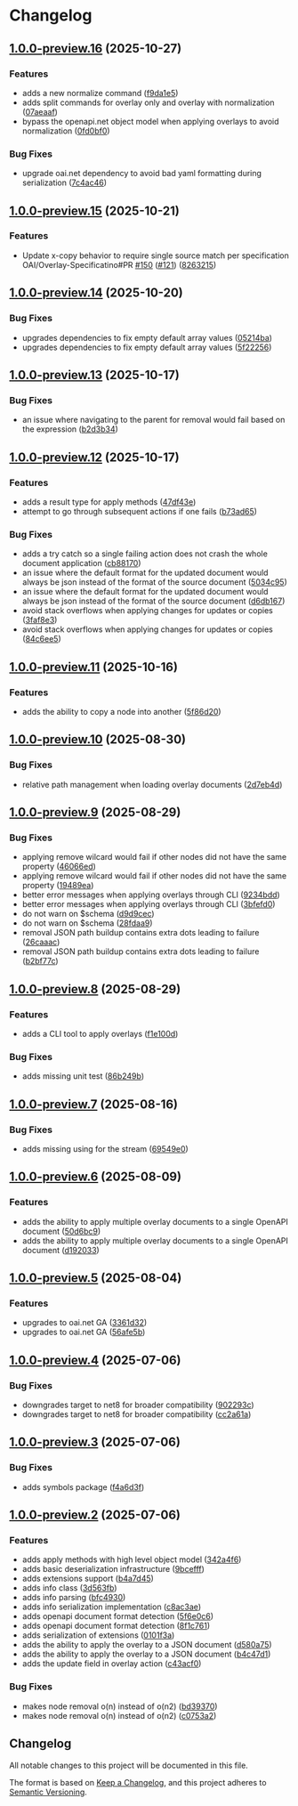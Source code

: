 # Changelog

## [1.0.0-preview.16](https://github.com/BinkyLabs/openapi-overlays-dotnet/compare/v1.0.0-preview.15...v1.0.0-preview.16) (2025-10-27)


### Features

* adds a new normalize command ([f9da1e5](https://github.com/BinkyLabs/openapi-overlays-dotnet/commit/f9da1e57437e11ef25950c610f00b40b4105a211))
* adds split commands for overlay only and overlay with normalization ([07aeaaf](https://github.com/BinkyLabs/openapi-overlays-dotnet/commit/07aeaaf432282edd37fad5fb70b2f7ef1610d047))
* bypass the openapi.net object model when applying overlays to avoid normalization ([0fd0bf0](https://github.com/BinkyLabs/openapi-overlays-dotnet/commit/0fd0bf0f2a02e8f5c323a315e267aceed86a06b9))


### Bug Fixes

* upgrade oai.net dependency to avoid bad yaml formatting during serialization ([7c4ac46](https://github.com/BinkyLabs/openapi-overlays-dotnet/commit/7c4ac46b6794bad206afe85de79a0bac6d1e0b74))

## [1.0.0-preview.15](https://github.com/BinkyLabs/openapi-overlays-dotnet/compare/v1.0.0-preview.14...v1.0.0-preview.15) (2025-10-21)


### Features

* Update x-copy behavior to require single source match per specification OAI/Overlay-Specificatino#PR [#150](https://github.com/BinkyLabs/openapi-overlays-dotnet/issues/150) ([#121](https://github.com/BinkyLabs/openapi-overlays-dotnet/issues/121)) ([8263215](https://github.com/BinkyLabs/openapi-overlays-dotnet/commit/8263215105cd023bfd5b18e318c46f0a09d31f13))

## [1.0.0-preview.14](https://github.com/BinkyLabs/openapi-overlays-dotnet/compare/v1.0.0-preview.13...v1.0.0-preview.14) (2025-10-20)


### Bug Fixes

* upgrades dependencies to fix empty default array values ([05214ba](https://github.com/BinkyLabs/openapi-overlays-dotnet/commit/05214baa6544618c4b2a0e96a2a0e3de612b9159))
* upgrades dependencies to fix empty default array values ([5f22256](https://github.com/BinkyLabs/openapi-overlays-dotnet/commit/5f22256617b2d0fedbcbdba525e7fecf75a7a721))

## [1.0.0-preview.13](https://github.com/BinkyLabs/openapi-overlays-dotnet/compare/v1.0.0-preview.12...v1.0.0-preview.13) (2025-10-17)


### Bug Fixes

* an issue where navigating to the parent for removal would fail based on the expression ([b2d3b34](https://github.com/BinkyLabs/openapi-overlays-dotnet/commit/b2d3b341352ff5056ba109dd90098ef317afa111))

## [1.0.0-preview.12](https://github.com/BinkyLabs/openapi-overlays-dotnet/compare/v1.0.0-preview.11...v1.0.0-preview.12) (2025-10-17)


### Features

* adds a result type for apply methods ([47df43e](https://github.com/BinkyLabs/openapi-overlays-dotnet/commit/47df43e688a2942855086c9ea01613fe9b598622))
* attempt to go through subsequent actions if one fails ([b73ad65](https://github.com/BinkyLabs/openapi-overlays-dotnet/commit/b73ad6545fc2cace549876a2d69664fef98899fb))


### Bug Fixes

* adds a try catch so a single failing action does not crash the whole document application ([cb88170](https://github.com/BinkyLabs/openapi-overlays-dotnet/commit/cb88170a20dc2e7db020f6b718bed9f7e91cd27b))
* an issue where the default format for the updated document would always be json instead of the format of the source document ([5034c95](https://github.com/BinkyLabs/openapi-overlays-dotnet/commit/5034c95ef8cf437b62bb1c84fda83b8778c1817f))
* an issue where the default format for the updated document would always be json instead of the format of the source document ([d6db167](https://github.com/BinkyLabs/openapi-overlays-dotnet/commit/d6db167e7eb4f3cf425c4529d6abfd03e6cd6609))
* avoid stack overflows when applying changes for updates or copies ([3faf8e3](https://github.com/BinkyLabs/openapi-overlays-dotnet/commit/3faf8e388563e26b8abc77143b96a902876322d8))
* avoid stack overflows when applying changes for updates or copies ([84c6ee5](https://github.com/BinkyLabs/openapi-overlays-dotnet/commit/84c6ee535dda086b79cbc633f9a664da0625e400))

## [1.0.0-preview.11](https://github.com/BinkyLabs/openapi-overlays-dotnet/compare/v1.0.0-preview.10...v1.0.0-preview.11) (2025-10-16)


### Features

* adds the ability to copy a node into another ([5f86d20](https://github.com/BinkyLabs/openapi-overlays-dotnet/commit/5f86d20de56aede1947fda00a8ac40eeb099af4b))

## [1.0.0-preview.10](https://github.com/BinkyLabs/openapi-overlays-dotnet/compare/v1.0.0-preview.9...v1.0.0-preview.10) (2025-08-30)


### Bug Fixes

* relative path management when loading overlay documents ([2d7eb4d](https://github.com/BinkyLabs/openapi-overlays-dotnet/commit/2d7eb4de7d70c70d815f186a0245b362870c2cc3))

## [1.0.0-preview.9](https://github.com/BinkyLabs/openapi-overlays-dotnet/compare/v1.0.0-preview.8...v1.0.0-preview.9) (2025-08-29)


### Bug Fixes

* applying remove wilcard would fail if other nodes did not have the same property ([46066ed](https://github.com/BinkyLabs/openapi-overlays-dotnet/commit/46066ed639107723eafa72ea83e075948edf8af2))
* applying remove wilcard would fail if other nodes did not have the same property ([19489ea](https://github.com/BinkyLabs/openapi-overlays-dotnet/commit/19489ea29704ebd5def62e8f38cd948b66b41862))
* better error messages when applying overlays through CLI ([9234bdd](https://github.com/BinkyLabs/openapi-overlays-dotnet/commit/9234bdd901f0d238ab5eec25d3a8a88782be699c))
* better error messages when applying overlays through CLI ([3bfefd0](https://github.com/BinkyLabs/openapi-overlays-dotnet/commit/3bfefd04bc4b2ca5b43fda727f884c68f5782768))
* do not warn on $schema ([d9d9cec](https://github.com/BinkyLabs/openapi-overlays-dotnet/commit/d9d9cecbbc8b54efc73ec4d09c37609fb46b827d))
* do not warn on $schema ([28fdaa9](https://github.com/BinkyLabs/openapi-overlays-dotnet/commit/28fdaa9d8a24deb556cc6faba3dffdae655ff72a))
* removal JSON path buildup contains extra dots leading to failure ([26caaac](https://github.com/BinkyLabs/openapi-overlays-dotnet/commit/26caaac292105f24405d86e13da07c1520a3b507))
* removal JSON path buildup contains extra dots leading to failure ([b2bf77c](https://github.com/BinkyLabs/openapi-overlays-dotnet/commit/b2bf77cffcec603fa7b2ae0caedff2b431d7c295))

## [1.0.0-preview.8](https://github.com/BinkyLabs/openapi-overlays-dotnet/compare/v1.0.0-preview.7...v1.0.0-preview.8) (2025-08-29)


### Features

* adds a CLI tool to apply overlays ([f1e100d](https://github.com/BinkyLabs/openapi-overlays-dotnet/commit/f1e100d479af937e51540d7d65715a4d5888c2bf))


### Bug Fixes

* adds missing unit test ([86b249b](https://github.com/BinkyLabs/openapi-overlays-dotnet/commit/86b249b30f10c908abce8b3fe16052a192669b5b))

## [1.0.0-preview.7](https://github.com/BinkyLabs/openapi-overlays-dotnet/compare/v1.0.0-preview.6...v1.0.0-preview.7) (2025-08-16)


### Bug Fixes

* adds missing using for the stream ([69549e0](https://github.com/BinkyLabs/openapi-overlays-dotnet/commit/69549e0e0330dab64140d5a8011f7d9dccf722ab))

## [1.0.0-preview.6](https://github.com/BinkyLabs/openapi-overlays-dotnet/compare/v1.0.0-preview.5...v1.0.0-preview.6) (2025-08-09)


### Features

* adds the ability to apply multiple overlay documents to a single OpenAPI document ([50d6bc9](https://github.com/BinkyLabs/openapi-overlays-dotnet/commit/50d6bc96c1887825ebaa270f1a599a7b4f9706a7))
* adds the ability to apply multiple overlay documents to a single OpenAPI document ([d192033](https://github.com/BinkyLabs/openapi-overlays-dotnet/commit/d1920331349c756c5e3cf11010b07bf1b25ffa0f))

## [1.0.0-preview.5](https://github.com/BinkyLabs/openapi-overlays-dotnet/compare/v1.0.0-preview.4...v1.0.0-preview.5) (2025-08-04)


### Features

* upgrades to oai.net GA ([3361d32](https://github.com/BinkyLabs/openapi-overlays-dotnet/commit/3361d32e69408e2b7ced571aa755558a57acde30))
* upgrades to oai.net GA ([56afe5b](https://github.com/BinkyLabs/openapi-overlays-dotnet/commit/56afe5b493e082d385307c84918a7e7551f36693))

## [1.0.0-preview.4](https://github.com/BinkyLabs/openapi-overlays-dotnet/compare/v1.0.0-preview.3...v1.0.0-preview.4) (2025-07-06)


### Bug Fixes

* downgrades target to net8 for broader compatibility ([902293c](https://github.com/BinkyLabs/openapi-overlays-dotnet/commit/902293c59f2592365c087ba312ec290ed765cf5f))
* downgrades target to net8 for broader compatibility ([cc2a61a](https://github.com/BinkyLabs/openapi-overlays-dotnet/commit/cc2a61a9a0d74686e8795f0433a5c865d6bb4809))

## [1.0.0-preview.3](https://github.com/BinkyLabs/openapi-overlays-dotnet/compare/v1.0.0-preview.2...v1.0.0-preview.3) (2025-07-06)


### Bug Fixes

* adds symbols package ([f4a6d3f](https://github.com/BinkyLabs/openapi-overlays-dotnet/commit/f4a6d3fdbe9257e94e5a594d92833009f746b27b))

## [1.0.0-preview.2](https://github.com/BinkyLabs/openapi-overlays-dotnet/compare/v1.0.0-preview.1...v1.0.0-preview.2) (2025-07-06)


### Features

* adds apply methods with high level object model ([342a4f6](https://github.com/BinkyLabs/openapi-overlays-dotnet/commit/342a4f6913ac749f389be4ac60542ae3da686703))
* adds basic deserialization infrastructure ([9bcefff](https://github.com/BinkyLabs/openapi-overlays-dotnet/commit/9bcefffe7df3851c824bf1bb7a4a17721a31c006))
* adds extensions support ([b4a7d45](https://github.com/BinkyLabs/openapi-overlays-dotnet/commit/b4a7d453829a33838ca18a31ceff269f82b3f62b))
* adds info class ([3d563fb](https://github.com/BinkyLabs/openapi-overlays-dotnet/commit/3d563fbdce2a713afc40b0b71bf40b0291f93f44))
* adds info parsing ([bfc4930](https://github.com/BinkyLabs/openapi-overlays-dotnet/commit/bfc49303150a242a830134de9ed734f167214396))
* adds info serialization implementation ([c8ac3ae](https://github.com/BinkyLabs/openapi-overlays-dotnet/commit/c8ac3aef249cd37f00c008146efc83b45e97bdb0))
* adds openapi document format detection ([5f6e0c6](https://github.com/BinkyLabs/openapi-overlays-dotnet/commit/5f6e0c636812fe487070c2703199ee4d224705a3))
* adds openapi document format detection ([8f1c761](https://github.com/BinkyLabs/openapi-overlays-dotnet/commit/8f1c7610a1e48391af203235dbaf5dc01101b5a6))
* adds serialization of extensions ([0101f3a](https://github.com/BinkyLabs/openapi-overlays-dotnet/commit/0101f3a0aa50c41edce1cb8d57e4b0ff4336113a))
* adds the ability to apply the overlay to a JSON document ([d580a75](https://github.com/BinkyLabs/openapi-overlays-dotnet/commit/d580a75af4ffee0acfa409835e10917583a19c0b))
* adds the ability to apply the overlay to a JSON document ([b4c47d1](https://github.com/BinkyLabs/openapi-overlays-dotnet/commit/b4c47d17583b1f0cea2d02760b3bd6367a59b841))
* adds the update field in overlay action ([c43acf0](https://github.com/BinkyLabs/openapi-overlays-dotnet/commit/c43acf0a6263b1afc58e17d07fca91dd9fca8205))


### Bug Fixes

* makes node removal o(n) instead of o(n2) ([bd39370](https://github.com/BinkyLabs/openapi-overlays-dotnet/commit/bd39370565231568a1ecb38883b90ae08042b653))
* makes node removal o(n) instead of o(n2) ([c0753a2](https://github.com/BinkyLabs/openapi-overlays-dotnet/commit/c0753a27b9139ccfc3d747090d688afd0e1f7359))

## Changelog

All notable changes to this project will be documented in this file.

The format is based on [Keep a Changelog](https://keepachangelog.com/en/1.0.0/),
and this project adheres to [Semantic Versioning](https://semver.org/spec/v2.0.0.html).
